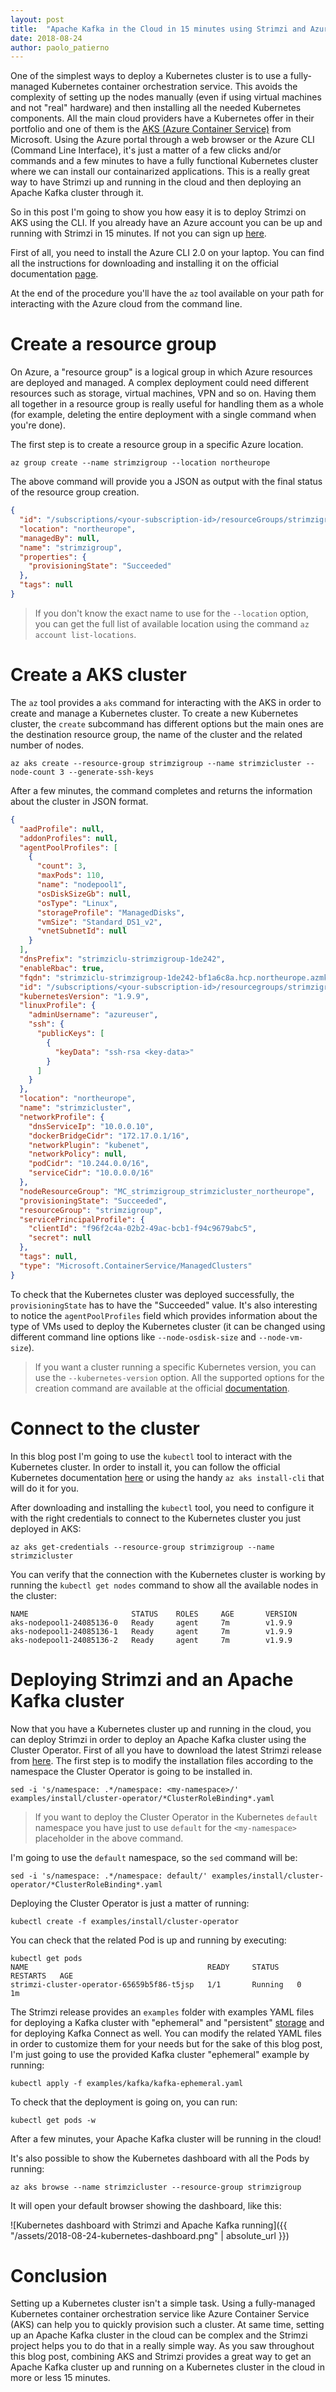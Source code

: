 ```yaml
---
layout: post
title:  "Apache Kafka in the Cloud in 15 minutes using Strimzi and Azure Container Service"
date: 2018-08-24
author: paolo_patierno
---
```


One of the simplest ways to deploy a Kubernetes cluster is to use a fully-managed Kubernetes container orchestration service.
This avoids the complexity of setting up the nodes manually (even if using virtual machines and not "real" hardware) and then installing all the needed Kubernetes components.
All the main cloud providers have a Kubernetes offer in their portfolio and one of them is the [AKS (Azure Container Service)](https://azure.microsoft.com/en-us/services/kubernetes-service/) from Microsoft.
Using the Azure portal through a web browser or the Azure CLI (Command Line Interface), it's just a matter of a few clicks and/or commands and a few minutes to have a fully functional Kubernetes cluster where we can install our containarized applications.
This is a really great way to have Strimzi up and running in the cloud and then deploying an Apache Kafka cluster through it.

So in this post I'm going to show you how easy it is to deploy Strimzi on AKS using the CLI.
If you already have an Azure account you can be up and running with Strimzi in 15 minutes.
If not you can sign up [here](https://azure.microsoft.com).

<!--more-->

First of all, you need to install the Azure CLI 2.0 on your laptop. You can find all the instructions for downloading and installing it on the official documentation [page](https://docs.microsoft.com/en-us/cli/azure/install-azure-cli).

At the end of the procedure you'll have the `az` tool available on your path for interacting with the Azure cloud from the command line.

# Create a resource group

On Azure, a "resource group" is a logical group in which Azure resources are deployed and managed.
A complex deployment could need different resources such as storage, virtual machines, VPN and so on. 
Having them all together in a resource group is really useful for handling them as a whole (for example, deleting the entire deployment with a single command when you're done).

The first step is to create a resource group in a specific Azure location.

```
az group create --name strimzigroup --location northeurope
```

The above command will provide you a JSON as output with the final status of the resource group creation.

```json
{
  "id": "/subscriptions/<your-subscription-id>/resourceGroups/strimzigroup",
  "location": "northeurope",
  "managedBy": null,
  "name": "strimzigroup",
  "properties": {
    "provisioningState": "Succeeded"
  },
  "tags": null
}
```

> If you don't know the exact name to use for the `--location` option, you can get the full list of available location using the command `az account list-locations`.

# Create a AKS cluster

The `az` tool provides a `aks` command for interacting with the AKS in order to create and manage a Kubernetes cluster.
To create a new Kubernetes cluster, the `create` subcommand has different options but the main ones are the destination resource group, the name of the cluster and the related number of nodes.

```
az aks create --resource-group strimzigroup --name strimzicluster --node-count 3 --generate-ssh-keys
```

After a few minutes, the command completes and returns the information about the cluster in JSON format.

```json
{
  "aadProfile": null,
  "addonProfiles": null,
  "agentPoolProfiles": [
    {
      "count": 3,
      "maxPods": 110,
      "name": "nodepool1",
      "osDiskSizeGb": null,
      "osType": "Linux",
      "storageProfile": "ManagedDisks",
      "vmSize": "Standard_DS1_v2",
      "vnetSubnetId": null
    }
  ],
  "dnsPrefix": "strimziclu-strimzigroup-1de242",
  "enableRbac": true,
  "fqdn": "strimziclu-strimzigroup-1de242-bf1a6c8a.hcp.northeurope.azmk8s.io",
  "id": "/subscriptions/<your-subscription-id>/resourcegroups/strimzigroup/providers/Microsoft.ContainerService/managedClusters/strimzicluster",
  "kubernetesVersion": "1.9.9",
  "linuxProfile": {
    "adminUsername": "azureuser",
    "ssh": {
      "publicKeys": [
        {
          "keyData": "ssh-rsa <key-data>"
        }
      ]
    }
  },
  "location": "northeurope",
  "name": "strimzicluster",
  "networkProfile": {
    "dnsServiceIp": "10.0.0.10",
    "dockerBridgeCidr": "172.17.0.1/16",
    "networkPlugin": "kubenet",
    "networkPolicy": null,
    "podCidr": "10.244.0.0/16",
    "serviceCidr": "10.0.0.0/16"
  },
  "nodeResourceGroup": "MC_strimzigroup_strimzicluster_northeurope",
  "provisioningState": "Succeeded",
  "resourceGroup": "strimzigroup",
  "servicePrincipalProfile": {
    "clientId": "f96f2c4a-02b2-49ac-bcb1-f94c9679abc5",
    "secret": null
  },
  "tags": null,
  "type": "Microsoft.ContainerService/ManagedClusters"
}

```

To check that the Kubernetes cluster was deployed successfully, the `provisioningState` has to have the "Succeeded" value.
It's also interesting to notice the `agentPoolProfiles` field which provides information about the type of VMs used to deploy the Kubernetes cluster (it can be changed using different command line options like `--node-osdisk-size` and `--node-vm-size`).

> If you want a cluster running a specific Kubernetes version, you can use the `--kubernetes-version` option. All the supported options for the creation command are available at the official [documentation](https://docs.microsoft.com/en-us/cli/azure/aks?view=azure-cli-latest#az-aks-create).

# Connect to the cluster

In this blog post I'm going to use the `kubectl` tool to interact with the Kubernetes cluster.
In order to install it, you can follow the official Kubernetes documentation [here](https://kubernetes.io/docs/tasks/tools/install-kubectl/) or using the handy `az aks install-cli` that will do it for you.

After downloading and installing the `kubectl` tool, you need to configure it with the right credentials to connect to the Kubernetes cluster you just deployed in AKS:

```
az aks get-credentials --resource-group strimzigroup --name strimzicluster
```

You can verify that the connection with the Kubernetes cluster is working by running the `kubectl get nodes` command to show all the available nodes in the cluster:

```
NAME                       STATUS    ROLES     AGE       VERSION
aks-nodepool1-24085136-0   Ready     agent     7m        v1.9.9
aks-nodepool1-24085136-1   Ready     agent     7m        v1.9.9
aks-nodepool1-24085136-2   Ready     agent     7m        v1.9.9
```

# Deploying Strimzi and an Apache Kafka cluster

Now that you have a Kubernetes cluster up and running in the cloud, you can deploy Strimzi in order to deploy an Apache Kafka cluster using the Cluster Operator.
First of all you have to download the latest Strimzi release from [here](https://github.com/strimzi/strimzi-kafka-operator/releases).
The first step is to modify the installation files according to the namespace the Cluster Operator is going to be installed in.

```
sed -i 's/namespace: .*/namespace: <my-namespace>/' examples/install/cluster-operator/*ClusterRoleBinding*.yaml
```

> If you want to deploy the Cluster Operator in the Kubernetes `default` namespace you have just to use `default` for the `<my-namespace>` placeholder in the above command.

I'm going to use the `default` namespace, so the `sed` command will be:

```
sed -i 's/namespace: .*/namespace: default/' examples/install/cluster-operator/*ClusterRoleBinding*.yaml
```

Deploying the Cluster Operator is just a matter of running:

```
kubectl create -f examples/install/cluster-operator
```

You can check that the related Pod is up and running by executing:

```
kubectl get pods
NAME                                        READY     STATUS    RESTARTS   AGE
strimzi-cluster-operator-65659b5f86-t5jsp   1/1       Running   0          1m
```

The Strimzi release provides an `examples` folder with examples YAML files for deploying a Kafka cluster with "ephemeral" and "persistent" [storage](http://strimzi.io/docs/master/#assembly-storage-deployment-configuration-kafka) and for deploying Kafka Connect as well.
You can modify the related YAML files in order to customize them for your needs but for the sake of this blog post, I'm just going to use the provided Kafka cluster "ephemeral" example by running:

```
kubectl apply -f examples/kafka/kafka-ephemeral.yaml
```

To check that the deployment is going on, you can run:

```
kubectl get pods -w
```

After a few minutes, your Apache Kafka cluster will be running in the cloud!

It's also possible to show the Kubernetes dashboard with all the Pods by running:

```
az aks browse --name strimzicluster --resource-group strimzigroup
```

It will open your default browser showing the dashboard, like this:

![Kubernetes dashboard with Strimzi and Apache Kafka running]({{ "/assets/2018-08-24-kubernetes-dashboard.png" | absolute_url }})

# Conclusion

Setting up a Kubernetes cluster isn't a simple task.
Using a fully-managed Kubernetes container orchestration service like Azure Container Service (AKS) can help you to quickly provision such a cluster.
At same time, setting up an Apache Kafka cluster in the cloud can be complex and the Strimzi project helps you to do that in a really simple way.
As you saw throughout this blog post, combining AKS and Strimzi provides a great way to get an Apache Kafka cluster up and running on a Kubernetes cluster in the cloud in more or less 15 minutes. 